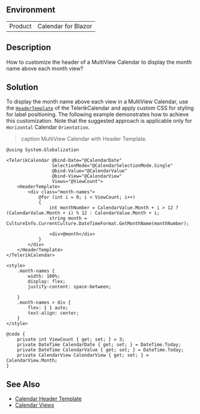 
## Environment

<table>
<tbody>
<tr>
<td>Product</td>
<td>Calendar for Blazor</td>
</tr>
</tbody>
</table>

## Description

How to customize the header of a MultiView Calendar to display the month name above each month view?

## Solution

To display the month name above each view in a MultiView Calendar, use the [`HeaderTemplate`](slug:calendar-templates-header) of the TelerikCalendar and apply custom CSS for styling for label positioning. The following example demonstrates how to achieve this customization. Note that the suggested approach is applicable only for `Horizontal` Calendar `Orientation`.

>caption MultiView Calendar with Header Template.

````RAZOR
@using System.Globalization

<TelerikCalendar @bind-Date="@CalendarDate"
                 SelectionMode="@CalendarSelectionMode.Single"
                 @bind-Value="@CalendarValue"
                 @bind-View="@CalendarView"
                 Views="@ViewCount">
    <HeaderTemplate>
        <div class="month-names">
            @for (int i = 0; i < ViewCount; i++)
            {
                int monthNumber = CalendarValue.Month + i > 12 ? (CalendarValue.Month + i) % 12 : CalendarValue.Month + i;
                string month = CultureInfo.CurrentCulture.DateTimeFormat.GetMonthName(monthNumber);

                <div>@month</div>
            }
        </div>
    </HeaderTemplate>
</TelerikCalendar>

<style>
    .month-names {
        width: 100%;
        display: flex;
        justify-content: space-between;
        
    }
    .month-names > div {
        flex: 1 1 auto;
        text-align: center;
    }
</style>

@code {
    private int ViewCount { get; set; } = 3;
    private DateTime CalendarDate { get; set; } = DateTime.Today;
    private DateTime CalendarValue { get; set; } = DateTime.Today;
    private CalendarView CalendarView { get; set; } = CalendarView.Month;
}
````

## See Also

* [Calendar Header Template](slug:calendar-templates-header)
* [Calendar Views](slug:components/calendar/multiview)
